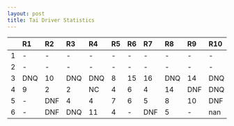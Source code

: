 ```yaml
---
layout: post 
title: Tai Driver Statistics
--- 
```


|    | R1   | R2   | R3   | R4   | R5   | R6   | R7   | R8   | R9   | R10   | R11   | R12   |
|---:|:-----|:-----|:-----|:-----|:-----|:-----|:-----|:-----|:-----|:------|:------|:------|
|  1 | -    | -    | -    | -    | -    | -    | -    | -    | -    | -     | -     | -     |
|  2 | -    | -    | -    | -    | -    | -    | -    | -    | -    | -     | -     | -     |
|  3 | DNQ  | 10   | DNQ  | DNQ  | 8    | 15   | 16   | DNQ  | 14   | DNQ   | DNQ   | -     |
|  4 | 9    | 2    | 2    | NC   | 4    | 6    | 4    | 14   | DNF  | DNQ   | DNQ   | 16    |
|  5 | -    | DNF  | 4    | 4    | 7    | 6    | 5    | 8    | 10   | DNF   | DNF   | 12    |
|  6 | -    | DNF  | DNQ  | 11   | 4    | -    | DNF  | 5    | -    | nan   | nan   | nan   |